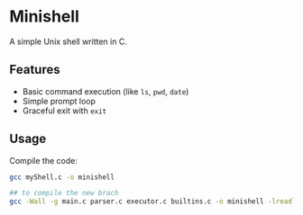 # Minishell

A simple Unix shell written in C.

## Features
- Basic command execution (like `ls`, `pwd`, `date`)
- Simple prompt loop
- Graceful exit with `exit`

## Usage
Compile the code:
```bash
gcc myShell.c -o minishell

## to compile the new brach
gcc -Wall -g main.c parser.c executor.c builtins.c -o minishell -lreadline
